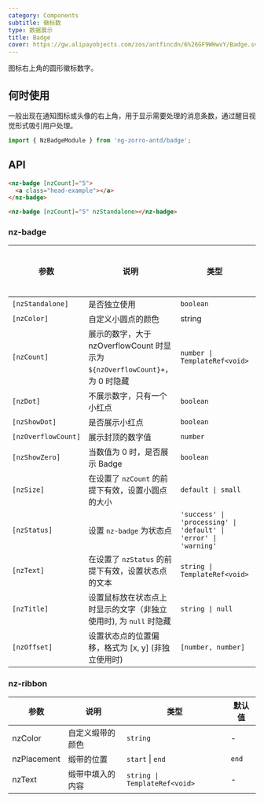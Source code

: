 ```yaml
---
category: Components
subtitle: 徽标数
type: 数据展示
title: Badge
cover: https://gw.alipayobjects.com/zos/antfincdn/6%26GF9WHwvY/Badge.svg
---
```


图标右上角的圆形徽标数字。

## 何时使用

一般出现在通知图标或头像的右上角，用于显示需要处理的消息条数，通过醒目视觉形式吸引用户处理。

```ts
import { NzBadgeModule } from 'ng-zorro-antd/badge';
```

## API

```html
<nz-badge [nzCount]="5">
  <a class="head-example"></a>
</nz-badge>
```

```html
<nz-badge [nzCount]="5" nzStandalone></nz-badge>
```

### nz-badge

| 参数 | 说明 | 类型 | 默认值 | 全局配置 |
| --- | --- | --- | --- | --- |
| `[nzStandalone]` | 是否独立使用 | `boolean` | - | - |
| `[nzColor]` | 自定义小圆点的颜色 | string | - | ✅ |
| `[nzCount]` | 展示的数字，大于 nzOverflowCount 时显示为 `${nzOverflowCount}+`，为 0 时隐藏 | `number \| TemplateRef<void>` | - |
| `[nzDot]` | 不展示数字，只有一个小红点 | `boolean` | `false` |
| `[nzShowDot]` | 是否展示小红点 | `boolean` | `true` |
| `[nzOverflowCount]` | 展示封顶的数字值 | `number` | `99` | ✅ |
| `[nzShowZero]` | 当数值为 0 时，是否展示 Badge | `boolean` | `false` |
| `[nzSize]` | 在设置了 `nzCount` 的前提下有效，设置小圆点的大小 | `default \| small` | `default`
| `[nzStatus]` | 设置 `nz-badge` 为状态点 | `'success' \| 'processing' \| 'default' \| 'error' \| 'warning'` | - |
| `[nzText]` | 在设置了 `nzStatus` 的前提下有效，设置状态点的文本 | `string \| TemplateRef<void>` | - |
| `[nzTitle]` | 设置鼠标放在状态点上时显示的文字（非独立使用时), 为 `null` 时隐藏 | `string \| null` | `nzCount` |
| `[nzOffset]` | 设置状态点的位置偏移，格式为 [x, y] (非独立使用时) | `[number, number]` | - |


### nz-ribbon

| 参数 | 说明 | 类型 | 默认值 |
| --- | --- | --- | --- |
| nzColor | 自定义缎带的颜色 | `string` | - |
| nzPlacement | 缎带的位置 | `start` \| `end` | `end` |
| nzText | 缎带中填入的内容 | `string \| TemplateRef<void>` | - |  |